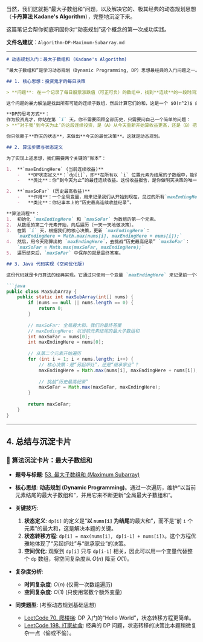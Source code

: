 当然，我们这就把“最大子数组和”问题，以及解决它的、极其经典的动态规划思想（**卡丹算法 Kadane's Algorithm**），完整地沉淀下来。

这篇笔记会帮你彻底巩固你对“动态规划”这个概念的第一次成功实践。

**文件名建议**：`Algorithm-DP-Maximum-Subarray.md`

-----

````markdown
# 动态规划入门：最大子数组和 (Kadane's Algorithm)

“最大子数组和”是学习动态规划（Dynamic Programming, DP）思想最经典的入门问题之一。它的解法——卡丹算法，完美地体现了DP“**利用上一步的最优结果，推导出当前的最优结果**”的核心精髓。

## 1. 核心思想：投资鬼才的每日决策

> **问题**: 在一个记录了每日股票涨跌值（可正可负）的数组中，找到**连续**的一段时间进行投资，能获得的最大收益是多少？

这个问题的暴力解法是找出所有可能的连续子数组，然后计算它们的和，这是一个 $O(n^2)$ 的方法。而动态规划提供了一个 $O(n)$ 的线性时间解法。

**DP的思考方式**：
作为投资鬼才，你站在第 `i` 天。你不需要回顾全部历史，只需要问自己一个简单的问题：
> **“对于我‘到今天为止’的这段连续投资，是（A）从今天重新开始算收益更高，还是（B）把我今天的涨跌，加到我‘到昨天为止’的那段连续收益上更高？”**

你只依赖于**昨天的状态**，来做出**今天的最优决策**。这就是动态规划。

## 2. 算法步骤与状态定义

为了实现上述思想，我们需要两个关键的“账本”：

1.  **`maxEndingHere` (当前连续收益)**
    -   **DP状态定义**：`dp[i]`，即**在所有以 `i` 位置元素为结尾的子数组中，能得到的最大和**。
    -   **类比**：你“到今天为止”的最佳连续收益。这份收益报告，是你做明天决策的唯一依据。

2.  **`maxSoFar` (历史最高收益)**
    -   **作用**：一个全局变量，用来记录我们从开始到现在，见过的所有`maxEndingHere`中的最大值。
    -   **类比**：你记事本上的“历史最高连续收益纪录”。

**算法流程**：
1.  初始化 `maxEndingHere` 和 `maxSoFar` 为数组的第一个元素。
2.  从数组的第二个元素开始，向后遍历（一天一天地做决策）。
3.  在第 `i` 天，根据我们的核心决策，更新 `maxEndingHere`：
    `maxEndingHere = Math.max(nums[i], maxEndingHere + nums[i]);`
4.  然后，用今天刚算出的 `maxEndingHere`，去挑战“历史最高纪录” `maxSoFar`：
    `maxSoFar = Math.max(maxSoFar, maxEndingHere);`
5.  遍历结束后，`maxSoFar` 中保存的就是最终答案。

## 3. Java 代码实现 (空间优化版)

这份代码就是卡丹算法的经典实现。它通过只使用一个变量 `maxEndingHere` 来记录前一个状态 `dp[i-1]`，巧妙地将动态规划所需的 $O(n)$ 空间优化到了 $O(1)$。

```java
public class MaxSubArray {
    public static int maxSubArray(int[] nums) {
        if (nums == null || nums.length == 0) {
            return 0;
        }
        
        // maxSoFar: 全局最大和，我们的最终答案
        // maxEndingHere: 以当前元素结尾的最大子数组和
        int maxSoFar = nums[0];
        int maxEndingHere = nums[0];
        
        // 从第二个元素开始遍历
        for (int i = 1; i < nums.length; i++) {
            // 核心决策：是“另起炉灶”，还是“继承家业”？
            maxEndingHere = Math.max(nums[i], maxEndingHere + nums[i]);
            
            // 挑战“历史最高纪录”
            maxSoFar = Math.max(maxSoFar, maxEndingHere);
        }
        
        return maxSoFar;
    }
}
````

-----

## 4\. 总结与沉淀卡片

### 📝 算法沉淀卡片：最大子数组和

  - **题号与标题**: [53. 最大子数组和 (Maximum Subarray)](https://leetcode.cn/problems/maximum-subarray/)

  - **核心思想**: **动态规划 (Dynamic Programming)**。通过一次遍历，维护“以当前元素结尾的最大子数组和”，并用它来不断更新“全局最大子数组和”。

  - **关键技巧**:

    1.  **状态定义**: `dp[i]` 的定义是“**以 `nums[i]` 为结尾**的最大和”，而不是“前 `i` 个元素”的最大和，这是解决本题的关键。
    2.  **状态转移方程**: `dp[i] = max(nums[i], dp[i-1] + nums[i])`。这个方程优雅地体现了“另起炉灶”与“继承家业”的决策。
    3.  **空间优化**: 观察到 `dp[i]` 只与 `dp[i-1]` 相关，因此可以用一个变量代替整个 `dp` 数组，将空间复杂度从 $O(n)$ 降至 $O(1)$。

  - **复杂度分析**:

      - **时间复杂度**: $O(n)$ (仅需一次数组遍历)
      - **空间复杂度**: $O(1)$ (只使用常数个额外变量)

  - **同类题型**: (考察动态规划基础思想)

      - [LeetCode 70. 爬楼梯](https://leetcode.cn/problems/climbing-stairs/): DP 入门的“Hello World”，状态转移方程更简单。
      - [LeetCode 198. 打家劫舍](https://leetcode.cn/problems/house-robber/): 经典的 DP 问题，状态转移的决策比本题稍微复杂一点（偷或不偷）。

<!-- end list -->

```
```
